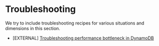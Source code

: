 # Troubleshooting

We try to include troubleshooting recipes for various situations and dimensions in this section.

- [EXTERNAL] [Troubleshooting performance bottleneck in DynamoDB](https://observability.workshop.aws/en/scaleup.html)
